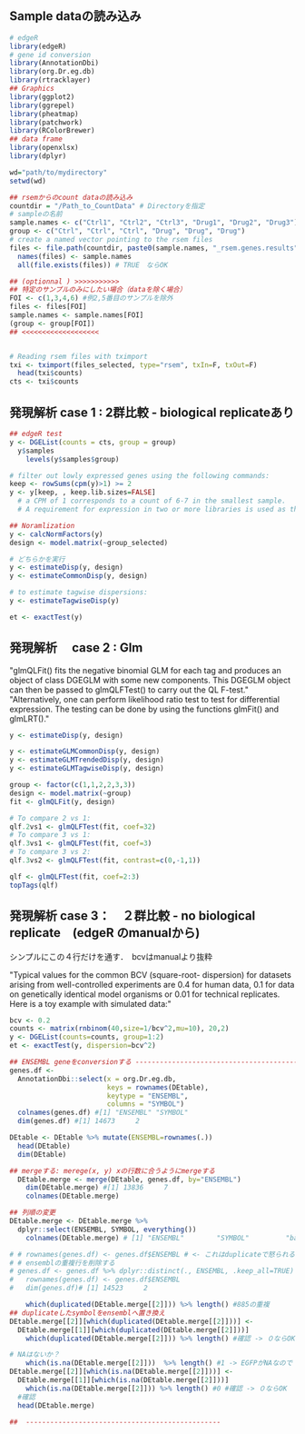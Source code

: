 

## Sample dataの読み込み
```r
# edgeR
library(edgeR)
# gene id conversion
library(AnnotationDbi)
library(org.Dr.eg.db)
library(rtracklayer)
## Graphics 
library(ggplot2)
library(ggrepel)
library(pheatmap)
library(patchwork)
library(RColorBrewer)
## data frame
library(openxlsx)
library(dplyr)

wd="path/to/mydirectory"
setwd(wd)

## rsemからのcount dataの読み込み
countdir = "/Path_to_CountData" # Directoryを指定
# sampleの名前
sample.names <- c("Ctrl1", "Ctrl2", "Ctrl3", "Drug1", "Drug2", "Drug3")
group <- c("Ctrl", "Ctrl", "Ctrl", "Drug", "Drug", "Drug")
# create a named vector pointing to the rsem files
files <- file.path(countdir, paste0(sample.names, "_rsem.genes.results"))
  names(files) <- sample.names
  all(file.exists(files)) # TRUE　ならOK

## (optionnal ) >>>>>>>>>>>
## 特定のサンプルのみにしたい場合（dataを除く場合）
FOI <- c(1,3,4,6) #例2,5番目のサンプルを除外
files <- files[FOI]
sample.names <- sample.names[FOI]
(group <- group[FOI])
## <<<<<<<<<<<<<<<<<<<


# Reading rsem files with tximport
txi <- tximport(files_selected, type="rsem", txIn=F, txOut=F)
  head(txi$counts)
cts <- txi$counts
```

## 発現解析 case 1 : 2群比較 - biological replicateあり
```r
## edgeR test
y <- DGEList(counts = cts, group = group)
  y$samples
    levels(y$samples$group) 

# filter out lowly expressed genes using the following commands:
keep <- rowSums(cpm(y)>1) >= 2
y <- y[keep, , keep.lib.sizes=FALSE]
  # a CPM of 1 corresponds to a count of 6-7 in the smallest sample.
  # A requirement for expression in two or more libraries is used as the minimum number of samples in each group is two.

## Noramlization
y <- calcNormFactors(y)
design <- model.matrix(~group_selected)

# どちらかを実行
y <- estimateDisp(y, design)
y <- estimateCommonDisp(y, design)

# to estimate tagwise dispersions:
y <- estimateTagwiseDisp(y)

et <- exactTest(y)

```

## 発現解析　 case 2 : Glm
"glmQLFit() fits the negative binomial GLM for each tag and produces an object of class DGEGLM with some new components. This DGEGLM object can then be passed to glmQLFTest() to carry out the QL F-test."
"Alternatively, one can perform likelihood ratio test to test for differential expression. The testing can be done by using the functions glmFit() and glmLRT()."
```r
y <- estimateDisp(y, design)

y <- estimateGLMCommonDisp(y, design)
y <- estimateGLMTrendedDisp(y, design)
y <- estimateGLMTagwiseDisp(y, design)

group <- factor(c(1,1,2,2,3,3))
design <- model.matrix(~group)
fit <- glmQLFit(y, design)

# To compare 2 vs 1:
qlf.2vs1 <- glmQLFTest(fit, coef=32)
# To compare 3 vs 1:
qlf.3vs1 <- glmQLFTest(fit, coef=3)
# To compare 3 vs 2:
qlf.3vs2 <- glmQLFTest(fit, contrast=c(0,-1,1))

qlf <- glmQLFTest(fit, coef=2:3)
topTags(qlf)

```
## 発現解析 case 3：　２群比較 - no biological replicate　(edgeR のmanualから)
シンプルにこの４行だけを通す．　bcvはmanualより抜粋

"Typical values for the common BCV (square-root- dispersion) for datasets arising from well-controlled experiments are 0.4 for human data, 0.1 for data on genetically identical model organisms or 0.01 for technical replicates. Here is a toy example with simulated data:"


```r
bcv <- 0.2
counts <- matrix(rnbinom(40,size=1/bcv^2,mu=10), 20,2)
y <- DGEList(counts=counts, group=1:2)
et <- exactTest(y, dispersion=bcv^2)
```

```r
## ENSEMBL geneをconversionする ------------------------------------------------
genes.df <- 
  AnnotationDbi::select(x = org.Dr.eg.db,
                        keys = rownames(DEtable),
                        keytype = "ENSEMBL",
                        columns = "SYMBOL") 
  colnames(genes.df) #[1] "ENSEMBL" "SYMBOL" 
  dim(genes.df) #[1] 14673     2

DEtable <- DEtable %>% mutate(ENSEMBL=rownames(.))
  head(DEtable)
  dim(DEtable)

## mergeする: merege(x, y) xの行数に合うようにmergeする
  DEtable.merge <- merge(DEtable, genes.df, by="ENSEMBL")
    dim(DEtable.merge) #[1] 13836     7
    colnames(DEtable.merge)

## 列順の変更  
DEtable.merge <- DEtable.merge %>% 
  dplyr::select(ENSEMBL, SYMBOL, everything())
    colnames(DEtable.merge) # [1] "ENSEMBL"        "SYMBOL"         "baseMean"       "log2FoldChange" "lfcSE"          "stat"           "pvalue"        "padj -> OK

# # rownames(genes.df) <- genes.df$ENSEMBL # <- これはduplicateで怒られる．．．
# # ensemblの重複行を削除する
# genes.df <- genes.df %>% dplyr::distinct(., ENSEMBL, .keep_all=TRUE)
#   rownames(genes.df) <- genes.df$ENSEMBL
#   dim(genes.df)# [1] 14523     2

    which(duplicated(DEtable.merge[[2]])) %>% length() #885の重複
## duplicateしたsymbolをensemblへ置き換え
DEtable.merge[[2]][which(duplicated(DEtable.merge[[2]]))] <- 
  DEtable.merge[[1]][which(duplicated(DEtable.merge[[2]]))]
    which(duplicated(DEtable.merge[[2]])) %>% length() #確認 -> ０ならOK

# NAはないか？
    which(is.na(DEtable.merge[[2]]))  %>% length() #1 -> EGFPがNAなので NAにENSEMBLを入れておく
DEtable.merge[[2]][which(is.na(DEtable.merge[[2]]))] <- 
  DEtable.merge[[1]][which(is.na(DEtable.merge[[2]]))]
    which(is.na(DEtable.merge[[2]])) %>% length() #0 #確認 -> ０ならOK
  #確認
  head(DEtable.merge)

##  ------------------------------------------------

```
